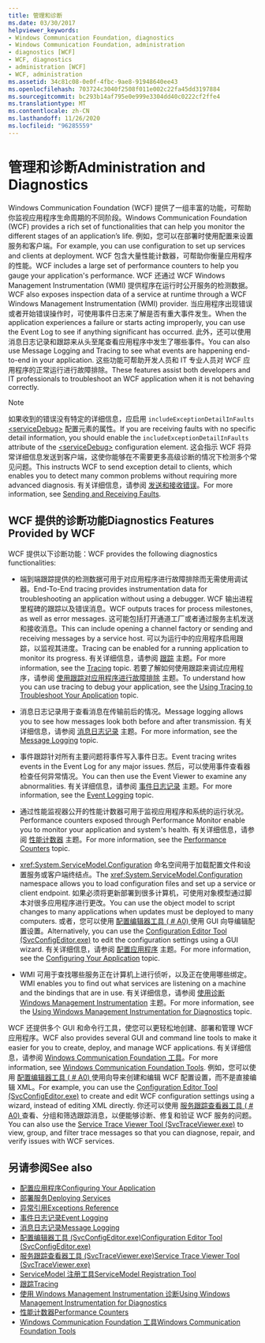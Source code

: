 ```yaml
---
title: 管理和诊断
ms.date: 03/30/2017
helpviewer_keywords:
- Windows Communication Foundation, diagnostics
- Windows Communication Foundation, administration
- diagnostics [WCF]
- WCF, diagnostics
- administration [WCF]
- WCF, administration
ms.assetid: 34c81c08-0e0f-4fbc-9ae8-91948640ee43
ms.openlocfilehash: 703724c3040f2508f011e002c22fa45dd3197884
ms.sourcegitcommit: bc293b14af795e0e999e3304dd40c0222cf2ffe4
ms.translationtype: MT
ms.contentlocale: zh-CN
ms.lasthandoff: 11/26/2020
ms.locfileid: "96285559"
---
```

# <a name="administration-and-diagnostics"></a><span data-ttu-id="e31b7-102">管理和诊断</span><span class="sxs-lookup"><span data-stu-id="e31b7-102">Administration and Diagnostics</span></span>

<span data-ttu-id="e31b7-103">Windows Communication Foundation (WCF) 提供了一组丰富的功能，可帮助你监视应用程序生命周期的不同阶段。</span><span class="sxs-lookup"><span data-stu-id="e31b7-103">Windows Communication Foundation (WCF) provides a rich set of functionalities that can help you monitor the different stages of an application’s life.</span></span> <span data-ttu-id="e31b7-104">例如，您可以在部署时使用配置来设置服务和客户端。</span><span class="sxs-lookup"><span data-stu-id="e31b7-104">For example, you can use configuration to set up services and clients at deployment.</span></span> <span data-ttu-id="e31b7-105">WCF 包含大量性能计数器，可帮助你衡量应用程序的性能。</span><span class="sxs-lookup"><span data-stu-id="e31b7-105">WCF includes a large set of performance counters to help you gauge your application's performance.</span></span> <span data-ttu-id="e31b7-106">WCF 还通过 WCF Windows Management Instrumentation (WMI) 提供程序在运行时公开服务的检测数据。</span><span class="sxs-lookup"><span data-stu-id="e31b7-106">WCF also exposes inspection data of a service at runtime through a WCF Windows Management Instrumentation (WMI) provider.</span></span> <span data-ttu-id="e31b7-107">当应用程序出现错误或者开始错误操作时，可使用事件日志来了解是否有重大事件发生。</span><span class="sxs-lookup"><span data-stu-id="e31b7-107">When the application experiences a failure or starts acting improperly, you can use the Event Log to see if anything significant has occurred.</span></span> <span data-ttu-id="e31b7-108">此外，还可以使用消息日志记录和跟踪来从头至尾查看应用程序中发生了哪些事件。</span><span class="sxs-lookup"><span data-stu-id="e31b7-108">You can also use Message Logging and Tracing to see what events are happening end-to-end in your application.</span></span> <span data-ttu-id="e31b7-109">这些功能可帮助开发人员和 IT 专业人员对 WCF 应用程序的正常运行进行故障排除。</span><span class="sxs-lookup"><span data-stu-id="e31b7-109">These features assist both developers and IT professionals to troubleshoot an WCF application when it is not behaving correctly.</span></span>  
  
> [!NOTE]
> <span data-ttu-id="e31b7-110">如果收到的错误没有特定的详细信息，应启用 `includeExceptionDetailInFaults` [\<serviceDebug>](../../configure-apps/file-schema/wcf/servicedebug.md) 配置元素的属性。</span><span class="sxs-lookup"><span data-stu-id="e31b7-110">If you are receiving faults with no specific detail information, you should enable the `includeExceptionDetailInFaults` attribute of the [\<serviceDebug>](../../configure-apps/file-schema/wcf/servicedebug.md) configuration element.</span></span> <span data-ttu-id="e31b7-111">这会指示 WCF 将异常详细信息发送到客户端，这使你能够在不需要更多高级诊断的情况下检测多个常见问题。</span><span class="sxs-lookup"><span data-stu-id="e31b7-111">This instructs WCF to send exception detail to clients, which enables you to detect many common problems without requiring more advanced diagnosis.</span></span> <span data-ttu-id="e31b7-112">有关详细信息，请参阅 [发送和接收错误](../sending-and-receiving-faults.md)。</span><span class="sxs-lookup"><span data-stu-id="e31b7-112">For more information, see [Sending and Receiving Faults](../sending-and-receiving-faults.md).</span></span>  
  
## <a name="diagnostics-features-provided-by-wcf"></a><span data-ttu-id="e31b7-113">WCF 提供的诊断功能</span><span class="sxs-lookup"><span data-stu-id="e31b7-113">Diagnostics Features Provided by WCF</span></span>  

 <span data-ttu-id="e31b7-114">WCF 提供以下诊断功能：</span><span class="sxs-lookup"><span data-stu-id="e31b7-114">WCF provides the following diagnostics functionalities:</span></span>  
  
- <span data-ttu-id="e31b7-115">端到端跟踪提供的检测数据可用于对应用程序进行故障排除而无需使用调试器。</span><span class="sxs-lookup"><span data-stu-id="e31b7-115">End-To-End tracing provides instrumentation data for troubleshooting an application without using a debugger.</span></span> <span data-ttu-id="e31b7-116">WCF 输出进程里程碑的跟踪以及错误消息。</span><span class="sxs-lookup"><span data-stu-id="e31b7-116">WCF outputs traces for process milestones, as well as error messages.</span></span> <span data-ttu-id="e31b7-117">这可能包括打开通道工厂或者通过服务主机发送和接收消息。</span><span class="sxs-lookup"><span data-stu-id="e31b7-117">This can include opening a channel factory or sending and receiving messages by a service host.</span></span> <span data-ttu-id="e31b7-118">可以为运行中的应用程序启用跟踪，以监视其进度。</span><span class="sxs-lookup"><span data-stu-id="e31b7-118">Tracing can be enabled for a running application to monitor its progress.</span></span> <span data-ttu-id="e31b7-119">有关详细信息，请参阅 [跟踪](./tracing/index.md) 主题。</span><span class="sxs-lookup"><span data-stu-id="e31b7-119">For more information, see the [Tracing](./tracing/index.md) topic.</span></span> <span data-ttu-id="e31b7-120">若要了解如何使用跟踪来调试应用程序，请参阅 [使用跟踪对应用程序进行故障排除](./tracing/using-tracing-to-troubleshoot-your-application.md) 主题。</span><span class="sxs-lookup"><span data-stu-id="e31b7-120">To understand how you can use tracing to debug your application, see the [Using Tracing to Troubleshoot Your Application](./tracing/using-tracing-to-troubleshoot-your-application.md) topic.</span></span>  
  
- <span data-ttu-id="e31b7-121">消息日志记录用于查看消息在传输前后的情况。</span><span class="sxs-lookup"><span data-stu-id="e31b7-121">Message logging allows you to see how messages look both before and after transmission.</span></span> <span data-ttu-id="e31b7-122">有关详细信息，请参阅 [消息日志记录](message-logging.md) 主题。</span><span class="sxs-lookup"><span data-stu-id="e31b7-122">For more information, see the [Message Logging](message-logging.md) topic.</span></span>  
  
- <span data-ttu-id="e31b7-123">事件跟踪针对所有主要问题将事件写入事件日志。</span><span class="sxs-lookup"><span data-stu-id="e31b7-123">Event tracing writes events in the Event Log for any major issues.</span></span> <span data-ttu-id="e31b7-124">然后，可以使用事件查看器检查任何异常情况。</span><span class="sxs-lookup"><span data-stu-id="e31b7-124">You can then use the Event Viewer to examine any abnormalities.</span></span> <span data-ttu-id="e31b7-125">有关详细信息，请参阅 [事件日志记录](./event-logging/index.md) 主题。</span><span class="sxs-lookup"><span data-stu-id="e31b7-125">For more information, see the [Event Logging](./event-logging/index.md) topic.</span></span>  
  
- <span data-ttu-id="e31b7-126">通过性能监视器公开的性能计数器可用于监视应用程序和系统的运行状况。</span><span class="sxs-lookup"><span data-stu-id="e31b7-126">Performance counters exposed through Performance Monitor enable you to monitor your application and system's health.</span></span> <span data-ttu-id="e31b7-127">有关详细信息，请参阅 [性能计数器](./performance-counters/index.md) 主题。</span><span class="sxs-lookup"><span data-stu-id="e31b7-127">For more information, see the [Performance Counters](./performance-counters/index.md) topic.</span></span>  
  
- <span data-ttu-id="e31b7-128"><xref:System.ServiceModel.Configuration> 命名空间用于加载配置文件和设置服务或客户端终结点。</span><span class="sxs-lookup"><span data-stu-id="e31b7-128">The <xref:System.ServiceModel.Configuration> namespace allows you to load configuration files and set up a service or client endpoint.</span></span> <span data-ttu-id="e31b7-129">如果必须将更新部署到很多计算机，可使用对象模型通过脚本对很多应用程序进行更改。</span><span class="sxs-lookup"><span data-stu-id="e31b7-129">You can use the object model to script changes to many applications when updates must be deployed to many computers.</span></span> <span data-ttu-id="e31b7-130">或者，您可以使用 [配置编辑器工具 ( # A0) ](../configuration-editor-tool-svcconfigeditor-exe.md) 使用 GUI 向导编辑配置设置。</span><span class="sxs-lookup"><span data-stu-id="e31b7-130">Alternatively, you can use the [Configuration Editor Tool (SvcConfigEditor.exe)](../configuration-editor-tool-svcconfigeditor-exe.md) to edit the configuration settings using a GUI wizard.</span></span> <span data-ttu-id="e31b7-131">有关详细信息，请参阅 [配置应用程序](configuring-your-application.md) 主题。</span><span class="sxs-lookup"><span data-stu-id="e31b7-131">For more information, see the [Configuring Your Application](configuring-your-application.md) topic.</span></span>  
  
- <span data-ttu-id="e31b7-132">WMI 可用于查找哪些服务正在计算机上进行侦听，以及正在使用哪些绑定。</span><span class="sxs-lookup"><span data-stu-id="e31b7-132">WMI enables you to find out what services are listening on a machine and the bindings that are in use.</span></span> <span data-ttu-id="e31b7-133">有关详细信息，请参阅 [使用诊断 Windows Management Instrumentation](./wmi/index.md) 主题。</span><span class="sxs-lookup"><span data-stu-id="e31b7-133">For more information, see the [Using Windows Management Instrumentation for Diagnostics](./wmi/index.md) topic.</span></span>  
  
 <span data-ttu-id="e31b7-134">WCF 还提供多个 GUI 和命令行工具，使您可以更轻松地创建、部署和管理 WCF 应用程序。</span><span class="sxs-lookup"><span data-stu-id="e31b7-134">WCF also provides several GUI and command line tools to make it easier for you to create, deploy, and manage WCF applications.</span></span> <span data-ttu-id="e31b7-135">有关详细信息，请参阅 [Windows Communication Foundation 工具](../tools.md)。</span><span class="sxs-lookup"><span data-stu-id="e31b7-135">For more information, see [Windows Communication Foundation Tools](../tools.md).</span></span> <span data-ttu-id="e31b7-136">例如，您可以使用 [配置编辑器工具 ( # A0) ](../configuration-editor-tool-svcconfigeditor-exe.md) 使用向导来创建和编辑 WCF 配置设置，而不是直接编辑 XML。</span><span class="sxs-lookup"><span data-stu-id="e31b7-136">For example, you can use the [Configuration Editor Tool (SvcConfigEditor.exe)](../configuration-editor-tool-svcconfigeditor-exe.md) to create and edit WCF configuration settings using a wizard, instead of editing XML directly.</span></span> <span data-ttu-id="e31b7-137">你还可以使用 [服务跟踪查看器工具 ( # A0) ](../service-trace-viewer-tool-svctraceviewer-exe.md) 查看、分组和筛选跟踪消息，以便能够诊断、修复和验证 WCF 服务的问题。</span><span class="sxs-lookup"><span data-stu-id="e31b7-137">You can also use the [Service Trace Viewer Tool (SvcTraceViewer.exe)](../service-trace-viewer-tool-svctraceviewer-exe.md) to view, group, and filter trace messages so that you can diagnose, repair, and verify issues with WCF services.</span></span>  
  
## <a name="see-also"></a><span data-ttu-id="e31b7-138">另请参阅</span><span class="sxs-lookup"><span data-stu-id="e31b7-138">See also</span></span>

- [<span data-ttu-id="e31b7-139">配置应用程序</span><span class="sxs-lookup"><span data-stu-id="e31b7-139">Configuring Your Application</span></span>](configuring-your-application.md)
- [<span data-ttu-id="e31b7-140">部署服务</span><span class="sxs-lookup"><span data-stu-id="e31b7-140">Deploying Services</span></span>](deploying-services.md)
- [<span data-ttu-id="e31b7-141">异常引用</span><span class="sxs-lookup"><span data-stu-id="e31b7-141">Exceptions Reference</span></span>](./exceptions-reference/index.md)
- [<span data-ttu-id="e31b7-142">事件日志记录</span><span class="sxs-lookup"><span data-stu-id="e31b7-142">Event Logging</span></span>](./event-logging/index.md)
- [<span data-ttu-id="e31b7-143">消息日志记录</span><span class="sxs-lookup"><span data-stu-id="e31b7-143">Message Logging</span></span>](message-logging.md)
- [<span data-ttu-id="e31b7-144">配置编辑器工具 (SvcConfigEditor.exe)</span><span class="sxs-lookup"><span data-stu-id="e31b7-144">Configuration Editor Tool (SvcConfigEditor.exe)</span></span>](../configuration-editor-tool-svcconfigeditor-exe.md)
- [<span data-ttu-id="e31b7-145">服务跟踪查看器工具 (SvcTraceViewer.exe)</span><span class="sxs-lookup"><span data-stu-id="e31b7-145">Service Trace Viewer Tool (SvcTraceViewer.exe)</span></span>](../service-trace-viewer-tool-svctraceviewer-exe.md)
- [<span data-ttu-id="e31b7-146">ServiceModel 注册工具</span><span class="sxs-lookup"><span data-stu-id="e31b7-146">ServiceModel Registration Tool</span></span>](servicemodel-registration-tool.md)
- [<span data-ttu-id="e31b7-147">跟踪</span><span class="sxs-lookup"><span data-stu-id="e31b7-147">Tracing</span></span>](./tracing/index.md)
- [<span data-ttu-id="e31b7-148">使用 Windows Management Instrumentation 诊断</span><span class="sxs-lookup"><span data-stu-id="e31b7-148">Using Windows Management Instrumentation for Diagnostics</span></span>](./wmi/index.md)
- [<span data-ttu-id="e31b7-149">性能计数器</span><span class="sxs-lookup"><span data-stu-id="e31b7-149">Performance Counters</span></span>](./performance-counters/index.md)
- [<span data-ttu-id="e31b7-150">Windows Communication Foundation 工具</span><span class="sxs-lookup"><span data-stu-id="e31b7-150">Windows Communication Foundation Tools</span></span>](../tools.md)
